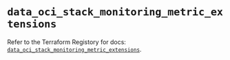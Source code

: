 # `data_oci_stack_monitoring_metric_extensions`

Refer to the Terraform Registory for docs: [`data_oci_stack_monitoring_metric_extensions`](https://registry.terraform.io/providers/oracle/oci/6.18.0/docs/data-sources/stack_monitoring_metric_extensions).
